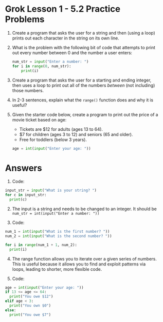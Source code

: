 # Grok Lesson 1 - 5.2 Practice Problems

1. Create a program that asks the user for a string and then (using a loop) prints out each character in the string on its own line.

2. What is the problem with the following bit of code that attempts to print out every number between 0 and the number a user enters:
    ```python
    num_str = input("Enter a number: ")
    for i in range(0, num_str):
        print(i)
    ```

3. Create a program that asks the user for a starting and ending integer, then uses a loop to print out all of the numbers _between_ (not including) those numbers.

4. In 2-3 sentences, explain what the `range()` function does and why it is useful?

5. Given the starter code below, create a program to print out the price of a movie ticket based on age:
    - Tickets are $12 for adults (ages 13 to 64).
    - $7 for children (ages 3 to 12) and seniors (65 and older).
    - Free for toddlers (below 3 years).

    ```python
    age = int(input("Enter your age: "))
    ```
# Answers

1. Code:

```python
input_str = input("What is your string? ")
for c in input_str:
  print(c)
```

2. The input is a string and needs to be changed to an integer. It should be `num_str = int(input("Enter a number: "))`

3. Code:

```python
num_1 = int(input("What is the first number? "))
num_2 = int(input("What is the second number? "))

for i in range(num_1 + 1, num_2):
  print(i)
```

4. The range function allows you to iterate over a given series of numbers. This is useful because it allows you to find and exploit patterns via loops, leading to shorter, more flexible code.

5. Code:

```python
age = int(input("Enter your age: "))
if 13 <= age <= 64:
  print("You owe $12")
elif age < 3:
  print("You own $0")
else:
  print("You owe $7")
```
